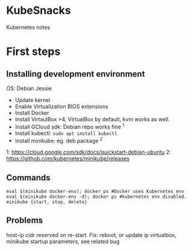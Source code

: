 # KubeSnacks
Kubernetes notes
# First steps
## Installing development environment
OS: Debian Jessie
* Update kernel
* Enable Virtualization BIOS extensions
* Install Docker
* Install VirtaulBox >4. VirtualBox by default, kvm works as well.
* Install GCloud sdk: Debian repo works fine <sup>1</sup>
* Install kubectl: ```sudo apt install kubectl```
* install minikube: eg. deb package <sup>2</sup>

1: https://cloud.google.com/sdk/docs/quickstart-debian-ubuntu
2: https://github.com/kubernetes/minikube/releases
## Commands
```
eval $(minikube docker-env); docker ps #Docker uses Kubernetes env
eval $(minikube docker-env -d); docker ps #kubernetes env disabled.
minikube {start, stop, delete}
```
## Problems
host-ip cidr reserved on re-start. Fix: reboot, or update ip virtualbox, minikube startup parameters, see related bug
